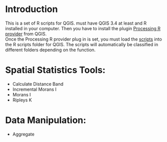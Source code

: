 # Introduction
This is a set of R scripts for QGIS. must have QGIS 3.4 at least and R installed in your computer. Then you have to install the plugin [Processing R provider](https://github.com/north-road/qgis-processing-r) from QGIS.  
Once the Processing R provider plug in is set, you must load the [scripts](Scripts) into the R scripts folder for QGIS. The scripts will automatically be classified in different folders depending on the function.

# Spatial Statistics Tools:

* Calculate Distance Band
* Incremental Morans I
* Morans I
* Ripleys K

# Data Manipulation:

* Aggregate